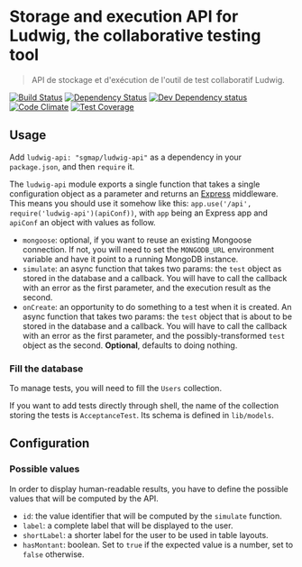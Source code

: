Storage and execution API for Ludwig, the collaborative testing tool
====================================================================

> API de stockage et d'exécution de l'outil de test collaboratif Ludwig.


[![Build Status](https://secure.travis-ci.org/sgmap/ludwig-api.svg)](http://travis-ci.org/sgmap/ludwig-api)
[![Dependency Status](https://david-dm.org/sgmap/ludwig-api.svg)](https://david-dm.org/sgmap/ludwig-api)
[![Dev Dependency status](https://david-dm.org/sgmap/ludwig-api/dev-status.svg)](https://david-dm.org/sgmap/ludwig-api#info=devDependencies&view=table)
[![Code Climate](https://codeclimate.com/github/sgmap/ludwig-api/badges/gpa.svg)](https://codeclimate.com/github/sgmap/ludwig-api)
[![Test Coverage](https://codeclimate.com/github/sgmap/ludwig-api/badges/coverage.svg)](https://codeclimate.com/github/sgmap/ludwig-api)


Usage
-----

Add `ludwig-api: "sgmap/ludwig-api"` as a dependency in your `package.json`, and then `require` it.

The `ludwig-api` module exports a single function that takes a single configuration object as a parameter and returns an [Express](http://expressjs.com) middleware.
This means you should use it somehow like this: `app.use('/api', require('ludwig-api')(apiConf))`, with `app` being an Express app and `apiConf` an object with values as follow.

- `mongoose`: optional, if you want to reuse an existing Mongoose connection. If not, you will need to set the `MONGODB_URL` environment variable and have it point to a running MongoDB instance.
- `simulate`: an async function that takes two params: the `test` object as stored in the database and a callback. You will have to call the callback with an error as the first parameter, and the execution result as the second.
- `onCreate`: an opportunity to do something to a test when it is created. An async function that takes two params: the `test` object that is about to be stored in the database and a callback. You will have to call the callback with an error as the first parameter, and the possibly-transformed `test` object as the second. **Optional**, defaults to doing nothing.


### Fill the database

To manage tests, you will need to fill the `Users` collection.

If you want to add tests directly through shell, the name of the collection storing the tests is `AcceptanceTest`. Its schema is defined in `lib/models`.


Configuration
-------------

### Possible values

 In order to display human-readable results, you have to define the possible values that will be computed by the API.

- `id`: the value identifier that will be computed by the `simulate` function.
- `label`: a complete label that will be displayed to the user.
- `shortLabel`: a shorter label for the user to be used in table layouts.
- `hasMontant`: boolean. Set to `true` if the expected value is a number, set to `false` otherwise.
